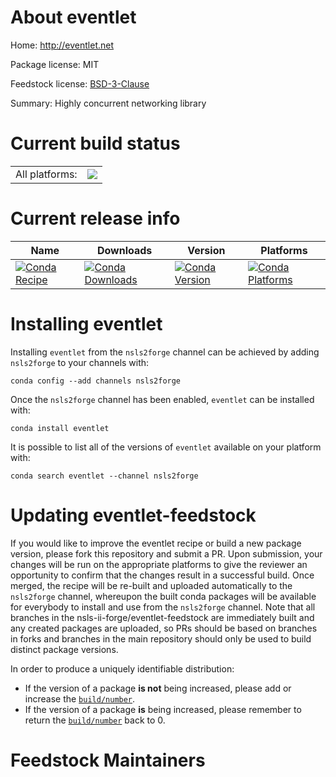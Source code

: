About eventlet
==============

Home: http://eventlet.net

Package license: MIT

Feedstock license: [BSD-3-Clause](https://github.com/nsls-ii-forge/eventlet-feedstock/blob/master/LICENSE.txt)

Summary: Highly concurrent networking library

Current build status
====================


<table><tr><td>All platforms:</td>
    <td>
      <a href="https://dev.azure.com/nsls2forge/nsls2forge/_build/latest?definitionId=146&branchName=master">
        <img src="https://dev.azure.com/nsls2forge/nsls2forge/_apis/build/status/eventlet-feedstock?branchName=master">
      </a>
    </td>
  </tr>
</table>

Current release info
====================

| Name | Downloads | Version | Platforms |
| --- | --- | --- | --- |
| [![Conda Recipe](https://img.shields.io/badge/recipe-eventlet-green.svg)](https://anaconda.org/nsls2forge/eventlet) | [![Conda Downloads](https://img.shields.io/conda/dn/nsls2forge/eventlet.svg)](https://anaconda.org/nsls2forge/eventlet) | [![Conda Version](https://img.shields.io/conda/vn/nsls2forge/eventlet.svg)](https://anaconda.org/nsls2forge/eventlet) | [![Conda Platforms](https://img.shields.io/conda/pn/nsls2forge/eventlet.svg)](https://anaconda.org/nsls2forge/eventlet) |

Installing eventlet
===================

Installing `eventlet` from the `nsls2forge` channel can be achieved by adding `nsls2forge` to your channels with:

```
conda config --add channels nsls2forge
```

Once the `nsls2forge` channel has been enabled, `eventlet` can be installed with:

```
conda install eventlet
```

It is possible to list all of the versions of `eventlet` available on your platform with:

```
conda search eventlet --channel nsls2forge
```




Updating eventlet-feedstock
===========================

If you would like to improve the eventlet recipe or build a new
package version, please fork this repository and submit a PR. Upon submission,
your changes will be run on the appropriate platforms to give the reviewer an
opportunity to confirm that the changes result in a successful build. Once
merged, the recipe will be re-built and uploaded automatically to the
`nsls2forge` channel, whereupon the built conda packages will be available for
everybody to install and use from the `nsls2forge` channel.
Note that all branches in the nsls-ii-forge/eventlet-feedstock are
immediately built and any created packages are uploaded, so PRs should be based
on branches in forks and branches in the main repository should only be used to
build distinct package versions.

In order to produce a uniquely identifiable distribution:
 * If the version of a package **is not** being increased, please add or increase
   the [``build/number``](https://conda.io/docs/user-guide/tasks/build-packages/define-metadata.html#build-number-and-string).
 * If the version of a package **is** being increased, please remember to return
   the [``build/number``](https://conda.io/docs/user-guide/tasks/build-packages/define-metadata.html#build-number-and-string)
   back to 0.

Feedstock Maintainers
=====================


